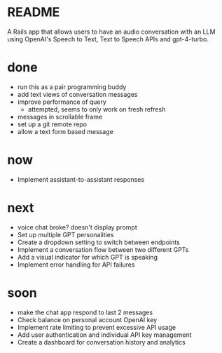 # README

A Rails app that allows users to have an audio conversation with an LLM using
OpenAI's Speech to Text, Text to Speech APIs and gpt-4-turbo.

# done
* run this as a pair programming buddy
* add text views of conversation messages
* improve performance of query
  * attempted, seems to only work on fresh refresh
* messages in scrollable frame
* set up a git remote repo
* allow a text form based message

# now
* Implement assistant-to-assistant responses

# next
* voice chat broke? doesn't display prompt
* Set up multiple GPT personalities
* Create a dropdown setting to switch between endpoints
* Implement a conversation flow between two different GPTs
* Add a visual indicator for which GPT is speaking
* Implement error handling for API failures

# soon
* make the chat app respond to last 2 messages
* Check balance on personal account OpenAI key
* Implement rate limiting to prevent excessive API usage
* Add user authentication and individual API key management
* Create a dashboard for conversation history and analytics
